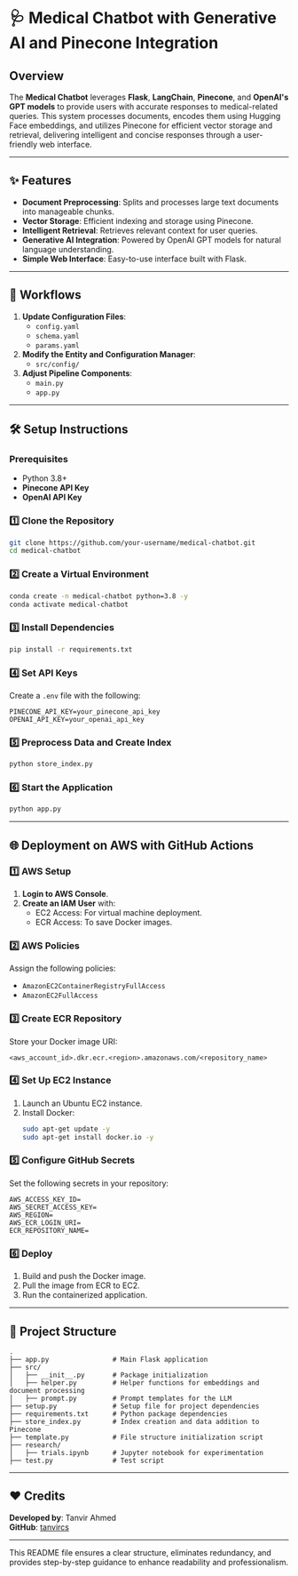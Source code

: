 # 🩺 Medical Chatbot with Generative AI and Pinecone Integration

## Overview
The **Medical Chatbot** leverages **Flask**, **LangChain**, **Pinecone**, and **OpenAI's GPT models** to provide users with accurate responses to medical-related queries. This system processes documents, encodes them using Hugging Face embeddings, and utilizes Pinecone for efficient vector storage and retrieval, delivering intelligent and concise responses through a user-friendly web interface.

---

## ✨ Features
- **Document Preprocessing**: Splits and processes large text documents into manageable chunks.
- **Vector Storage**: Efficient indexing and storage using Pinecone.
- **Intelligent Retrieval**: Retrieves relevant context for user queries.
- **Generative AI Integration**: Powered by OpenAI GPT models for natural language understanding.
- **Simple Web Interface**: Easy-to-use interface built with Flask.

---

## 🚀 Workflows

1. **Update Configuration Files**:
   - `config.yaml`
   - `schema.yaml`
   - `params.yaml`
2. **Modify the Entity and Configuration Manager**:
   - `src/config/`
3. **Adjust Pipeline Components**:
   - `main.py`
   - `app.py`

---

## 🛠️ Setup Instructions

### Prerequisites
- Python 3.8+
- **Pinecone API Key**
- **OpenAI API Key**

### 1️⃣ Clone the Repository
```bash
git clone https://github.com/your-username/medical-chatbot.git
cd medical-chatbot
```

### 2️⃣ Create a Virtual Environment
```bash
conda create -n medical-chatbot python=3.8 -y
conda activate medical-chatbot
```

### 3️⃣ Install Dependencies
```bash
pip install -r requirements.txt
```

### 4️⃣ Set API Keys
Create a `.env` file with the following:
```plaintext
PINECONE_API_KEY=your_pinecone_api_key
OPENAI_API_KEY=your_openai_api_key
```

### 5️⃣ Preprocess Data and Create Index
```bash
python store_index.py
```

### 6️⃣ Start the Application
```bash
python app.py
```

---

## 🌐 Deployment on AWS with GitHub Actions

### 1️⃣ AWS Setup
1. **Login to AWS Console**.
2. **Create an IAM User** with:
   - EC2 Access: For virtual machine deployment.
   - ECR Access: To save Docker images.

### 2️⃣ AWS Policies
Assign the following policies:
- `AmazonEC2ContainerRegistryFullAccess`
- `AmazonEC2FullAccess`

### 3️⃣ Create ECR Repository
Store your Docker image URI:
```plaintext
<aws_account_id>.dkr.ecr.<region>.amazonaws.com/<repository_name>
```

### 4️⃣ Set Up EC2 Instance
1. Launch an Ubuntu EC2 instance.
2. Install Docker:
   ```bash
   sudo apt-get update -y
   sudo apt-get install docker.io -y
   ```

### 5️⃣ Configure GitHub Secrets
Set the following secrets in your repository:
```plaintext
AWS_ACCESS_KEY_ID=
AWS_SECRET_ACCESS_KEY=
AWS_REGION=
AWS_ECR_LOGIN_URI=
ECR_REPOSITORY_NAME=
```

### 6️⃣ Deploy
1. Build and push the Docker image.
2. Pull the image from ECR to EC2.
3. Run the containerized application.

---

## 📂 Project Structure
```plaintext
.
├── app.py                # Main Flask application
├── src/
│   ├── __init__.py       # Package initialization
│   ├── helper.py         # Helper functions for embeddings and document processing
│   ├── prompt.py         # Prompt templates for the LLM
├── setup.py              # Setup file for project dependencies
├── requirements.txt      # Python package dependencies
├── store_index.py        # Index creation and data addition to Pinecone
├── template.py           # File structure initialization script
├── research/
│   ├── trials.ipynb      # Jupyter notebook for experimentation
├── test.py               # Test script
```

---

## ❤️ Credits
**Developed by**: Tanvir Ahmed  
**GitHub**: [tanvircs](https://github.com/tanvircs)

---

This README file ensures a clear structure, eliminates redundancy, and provides step-by-step guidance to enhance readability and professionalism.
